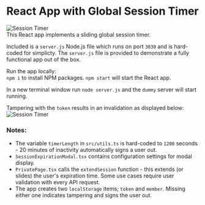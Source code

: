 # React App with Global Session Timer
![Session Timer](https://www.aaronwht.com/images/content/member-session.gif)  
This React app implements a sliding global session timer.  

Included is a `server.js` Node.js file which runs on port `3030` and is hard-coded for simplicty.  The `server.js` file is provided to demonstrate a fully functional app out of the box.  

Run the app locally:    
`npm i` to install NPM packages.
`npm start` will start the React app.  

In a new terminal window run `node server.js` and the `dummy` server will start running.

Tampering with the `token` results in an invalidation as displayed below: 
![Session Timer](https://aaronwht.s3-us-west-2.amazonaws.com/images/content/jwt-tampered.gif)  

### Notes:
- The variable `timerLength` in `src/utils.ts` is hard-coded to `1200` seconds - 20 minutes of inactivity automatically signs a user out.
- `SessionExpirationModal.tsx` contains configuration settings for modal display.
- `PrivatePage.tsx` calls the `extendSession` function - this extends (or slides) the user's expiration time.  Some use cases require user validation with every API request.
- The app creates two `localStorage` items; `token` and `member`.  Missing either one indicates tampering and signs the user out.